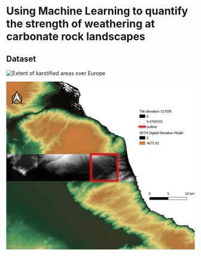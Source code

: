 # Using Machine Learning to quantify the strength of weathering at carbonate rock landscapes

## Dataset

![Extent of karstified areas over Europe](./images/map_of_europe.png)

![Extent of karstified areas over Europe](./images/tile_example.png)